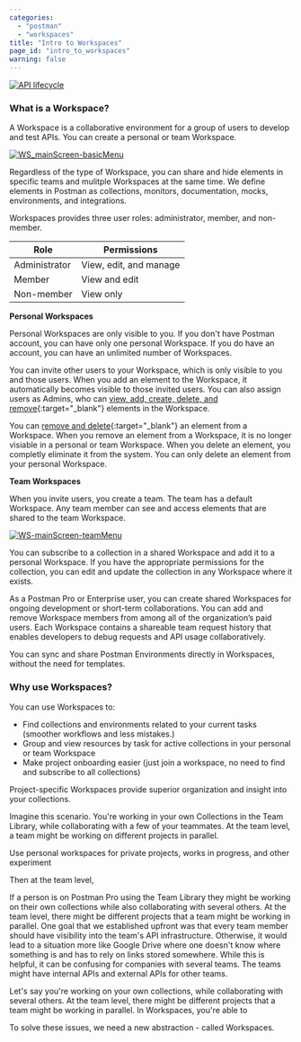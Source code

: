 ```yaml
---
categories:
  - "postman"
  - "workspaces"
title: "Intro to Workspaces"
page_id: "intro_to_workspaces"
warning: false
---
```


[![API lifecycle]()]()


### What is a Workspace?

A Workspace is a collaborative environment for a group of users to develop and test APIs. You can create a personal or team Workspace. 

[![WS_mainScreen-basicMenu](https://s3.amazonaws.com/postman-static-getpostman-com/postman-docs/WS-mainScreen-basicMenu.png)](https://s3.amazonaws.com/postman-static-getpostman-com/postman-docs/WS-mainScreen-basicMenu.png)

Regardless of the type of Workspace, you can share and hide elements in specific teams and mulitple Workspaces at the same time. We define elements in Postman as collections, monitors, documentation, mocks, environments, and integrations.

Workspaces provides three user roles: administrator, member, and non-member.


| **Role**  |   **Permissions**   |
| ---   |   ---     | 
| Administrator   |   View, edit, and manage    |
| Member   |  View and edit    | 
| Non-member   |  View only     | 

**Personal Workspaces**

Personal Workspaces are only visible to you. If you don't have Postman account, you can have only one personal Workspace. If you do have an account, you can have an unlimited number of Workspaces.

You can invite other users to your Workspace, which is only visible to you and those users. When you add an element to the Workspace, it automatically becomes visible to those invited users. You can also assign users as Admins, who can [view, add, create, delete, and remove](/docs/postman/workspaces/using_workspaces){:target="_blank"} elements in the Workspace.

You can [remove and delete](/docs/postman/workspaces/using_workspaces){:target="_blank"} an element from a Workspace. When you remove an element from a Workspace, it is no longer visiable in a personal or team Workspace. When you delete an element, you completly eliminate it from the system. You can only delete an element from your personal Workspace.

**Team Workspaces**

When you invite users, you create a team. The team has a default Workspace. Any team member can see and access elements that are shared to the team Workspace. 

[![WS-mainScreen-teamMenu](https://s3.amazonaws.com/postman-static-getpostman-com/postman-docs/WS-mainScreen-teamenu.png)](https://s3.amazonaws.com/postman-static-getpostman-com/postman-docs/WS-mainScreen-teamenu.png)

You can subscribe to a collection in a shared Workspace and add it to a personal Workspace. If you have the appropriate permissions for the collection, you can edit and update the collection in any Workspace where it exists. 

As a Postman Pro or Enterprise user, you can create shared Workspaces for ongoing development or short-term collaborations. You can add and remove Workspace members from among all of the organization’s paid users. Each Workspace contains a shareable team request history that enables developers to debug requests and API usage collaboratively.

You can sync and share Postman Environments directly in Workspaces, without the need for templates.

### Why use Workspaces?

You can use Workspaces to:

* Find collections and environments related to your current tasks (smoother workflows and less mistakes.)
* Group and view resources by task for active collections in your personal or team Workspace
* Make project onboarding easier (just join a workspace, no need to find and subscribe to all collections)


Project-specific Workspaces provide superior organization and insight into your collections.

Imagine this scenario. You're working in your own Collections in the Team Library, while collaborating with a few of your teammates. At the team level, a team might be working on different projects in parallel. 

Use personal workspaces for private projects, works in progress, and other experiment

Then at the team level, 

If a person is on Postman Pro using the Team Library they might be working on their own collections while also collaborating with several others. At the team level, there might be different projects that a team might be working in parallel. One goal that we established upfront was that every team member should have visibility into the team's API infrastructure. Otherwise, it would lead to a situation more like Google Drive where one doesn't know where something is and has to rely on links stored somewhere. While this is helpful, it can be confusing for companies with several teams. The teams might have internal APIs and external APIs for other teams.


Let's say you're working on your own collections, while collaborating with several others. At the team level, there might be different projects that a team might be working in parallel. In Workspaces, you're able to











To solve these issues, we need a new abstraction - called Workspaces.
 

